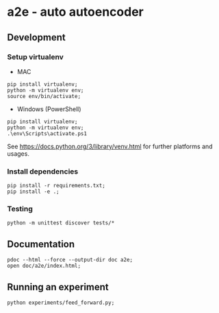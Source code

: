 # a2e - auto autoencoder

## Development

### Setup virtualenv

- MAC
```
pip install virtualenv;
python -m virtualenv env;
source env/bin/activate;
```

- Windows (PowerShell)
```
pip install virtualenv;
python -m virtualenv env;
.\env\Scripts\activate.ps1
```
 
 See https://docs.python.org/3/library/venv.html for further platforms and usages.

### Install dependencies

```
pip install -r requirements.txt;
pip install -e .;
```

### Testing

```
python -m unittest discover tests/*
```

## Documentation

```
pdoc --html --force --output-dir doc a2e;
open doc/a2e/index.html;
```

## Running an experiment

```
python experiments/feed_forward.py;
```
